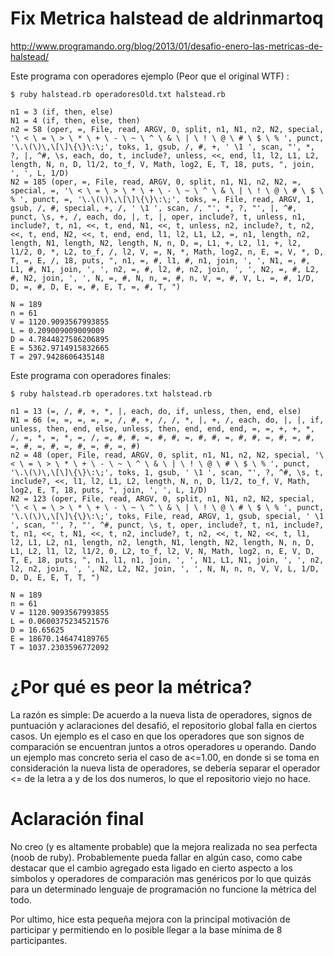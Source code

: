 Fix Metrica halstead de aldrinmartoq
=============

http://www.programando.org/blog/2013/01/desafio-enero-las-metricas-de-halstead/


Este programa con operadores ejemplo (Peor que el original WTF) :

    $ ruby halstead.rb operadoresOld.txt halstead.rb 

    n1 = 3 (if, then, else)
    N1 = 4 (if, then, else, then)
    n2 = 58 (oper, =, File, read, ARGV, 0, split, n1, N1, n2, N2, special, '\ < \ = \ > \ * \ + \ - \ ~ \ ^ \ & \ | \ ! \ @ \ # \ $ \ % ', punct, '\.\(\)\,\[\]\{\}\:\;', toks, 1, gsub, /, #, +, ' \1 ', scan, "', *, ?, |, ^#, \s, each, do, t, include?, unless, <<, end, l1, l2, L1, L2, length, N, n, D, l1/2, to_f, V, Math, log2, E, T, 18, puts, ", join, ', ', L, 1/D)
    N2 = 185 (oper, =, File, read, ARGV, 0, split, n1, N1, n2, N2, =, special, =, '\ < \ = \ > \ * \ + \ - \ ~ \ ^ \ & \ | \ ! \ @ \ # \ $ \ % ', punct, =, '\.\(\)\,\[\]\{\}\:\;', toks, =, File, read, ARGV, 1, gsub, /, #, special, +, /, ' \1 ', scan, /, "', *, ?, "', |, ^#, punct, \s, +, /, each, do, |, t, |, oper, include?, t, unless, n1, include?, t, n1, <<, t, end, N1, <<, t, unless, n2, include?, t, n2, <<, t, end, N2, <<, t, end, end, l1, l2, L1, L2, =, n1, length, n2, length, N1, length, N2, length, N, n, D, =, L1, +, L2, l1, +, l2, l1/2, 0, *, L2, to_f, /, l2, V, =, N, *, Math, log2, n, E, =, V, *, D, T, =, E, /, 18, puts, ", n1, =, #, l1, #, n1, join, ', ', N1, =, #, L1, #, N1, join, ', ', n2, =, #, l2, #, n2, join, ', ', N2, =, #, L2, #, N2, join, ', ', N, =, #, N, n, =, #, n, V, =, #, V, L, =, #, 1/D, D, =, #, D, E, =, #, E, T, =, #, T, ")

    N = 189
    n = 61
    V = 1120.9093567993855
    L = 0.209009009009009
    D = 4.7844827586206895
    E = 5362.9714915832665
    T = 297.9428606435148

Este programa con operadores finales:

    $ ruby halstead.rb operadores.txt halstead.rb 

    n1 = 13 (=, /, #, +, *, |, each, do, if, unless, then, end, else)
    N1 = 66 (=, =, =, =, =, /, #, +, /, /, *, |, +, /, each, do, |, |, if, unless, then, end, else, unless, then, end, end, end, =, =, +, +, *, /, =, *, =, *, =, /, =, #, #, =, #, #, =, #, #, =, #, #, =, #, =, #, =, #, =, #, =, #, =, #, =, #)
    n2 = 48 (oper, File, read, ARGV, 0, split, n1, N1, n2, N2, special, '\ < \ = \ > \ * \ + \ - \ ~ \ ^ \ & \ | \ ! \ @ \ # \ $ \ % ', punct, '\.\(\)\,\[\]\{\}\:\;', toks, 1, gsub, ' \1 ', scan, "', ?, ^#, \s, t, include?, <<, l1, l2, L1, L2, length, N, n, D, l1/2, to_f, V, Math, log2, E, T, 18, puts, ", join, ', ', L, 1/D)
    N2 = 123 (oper, File, read, ARGV, 0, split, n1, N1, n2, N2, special, '\ < \ = \ > \ * \ + \ - \ ~ \ ^ \ & \ | \ ! \ @ \ # \ $ \ % ', punct, '\.\(\)\,\[\]\{\}\:\;', toks, File, read, ARGV, 1, gsub, special, ' \1 ', scan, "', ?, "', ^#, punct, \s, t, oper, include?, t, n1, include?, t, n1, <<, t, N1, <<, t, n2, include?, t, n2, <<, t, N2, <<, t, l1, l2, L1, L2, n1, length, n2, length, N1, length, N2, length, N, n, D, L1, L2, l1, l2, l1/2, 0, L2, to_f, l2, V, N, Math, log2, n, E, V, D, T, E, 18, puts, ", n1, l1, n1, join, ', ', N1, L1, N1, join, ', ', n2, l2, n2, join, ', ', N2, L2, N2, join, ', ', N, N, n, n, V, V, L, 1/D, D, D, E, E, T, T, ")

    N = 189
    n = 61
    V = 1120.9093567993855
    L = 0.0600375234521576
    D = 16.65625
    E = 18670.146474189765
    T = 1037.2303596772092


# ¿Por qué es peor la métrica?

La razón es simple: De acuerdo a la nueva lista de operadores, signos de puntuación y aclaraciones del desafió, el repositorio global falla en ciertos casos. Un ejemplo es el caso en que los operadores que son signos de comparación se encuentran juntos a otros operadores u operando. Dando un ejemplo mas concreto seria el caso de a<=1.00, en donde si se toma en consideración la nueva lista de operadores, se debería separar el operador <= de la letra a y de los dos numeros, lo que el repositorio viejo no hace.

# Aclaración final

No creo (y es altamente probable) que la mejora realizada no sea perfecta (noob de ruby). Probablemente pueda fallar en algún caso, como cabe destacar que el cambio agregado esta ligado en cierto aspecto a los símbolos y operadores de comparación mas genéricos  por lo que quizás para un determinado lenguaje de programación no funcione la métrica del todo.

Por ultimo, hice esta pequeña mejora con la principal motivación de participar y permitiendo en lo posible llegar a la base mínima de 8 participantes.

